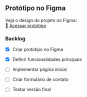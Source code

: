 ## Protótipo no Figma

Veja o design do projeto no Figma:  
🔗 [Acessar protótipo](https://www.figma.com/design/wR8DHIveJKWbv1GvLtu9BD/Untitled?node-id=0-1&t=PeHj5DqoltYpCPpU-1)

### Backlog

- [x] Criar protótipo no Figma
- [x] Definir funcionalidades principais
- [ ] Implementar página inicial
- [ ] Criar formulário de contato
- [ ] Testar versão final

